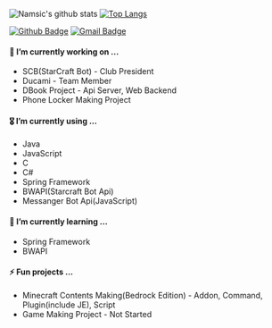 <!--
**namsic6460/namsic6460** is a ✨ _special_ ✨ repository because its `README.md` (this file) appears on your GitHub profile.

Here are some ideas to get you started:

- 🔭 I’m currently working on ...
- 🌱 I’m currently learning ...
- 👯 I’m looking to collaborate on ...
- 🤔 I’m looking for help with ...
- 💬 Ask me about ...
- 📫 How to reach me: ...
- 😄 Pronouns: ...
- ⚡ Fun fact: ...

#### 🏫  I’m currently studying on ...
* Daegu Software Meister High School
-->
![Namsic's github stats](https://github-readme-stats.vercel.app/api?username=namsic6460&show_icons=true&hide_border=true&count_private=true)
[![Top Langs](https://github-readme-stats.vercel.app/api/top-langs/?username=namsic6460&hide=ASP,ShaderLab&count_private=true)](https://github.com/anuraghazra/github-readme-stats)

  [![Github Badge](https://img.shields.io/badge/Github-000000?style=flat-square&logo=Github&logoColor=white&link=namsic6460@gmail.com)](namsic6460@gmail.com)
  [![Gmail Badge](https://img.shields.io/badge/Gmail-d14836?style=flat-square&logo=Gmail&logoColor=white&link=namsic6460@gmail.com)](namsic6460@gmail.com)

#### 🔭  I’m currently working on ...
* SCB(StarCraft Bot) - Club President
* Ducami - Team Member
* DBook Project - Api Server, Web Backend
* Phone Locker Making Project

#### 🎖  I’m currently using ...
* Java
* JavaScript
* C
* C#
* Spring Framework
* BWAPI(Starcraft Bot Api)
* Messanger Bot Api(JavaScript)


#### 🛫  I’m currently learning ...
* Spring Framework
* BWAPI

#### ⚡ Fun projects ...
* Minecraft Contents Making(Bedrock Edition) - Addon, Command, Plugin(include JE), Script
* Game Making Project - Not Started
